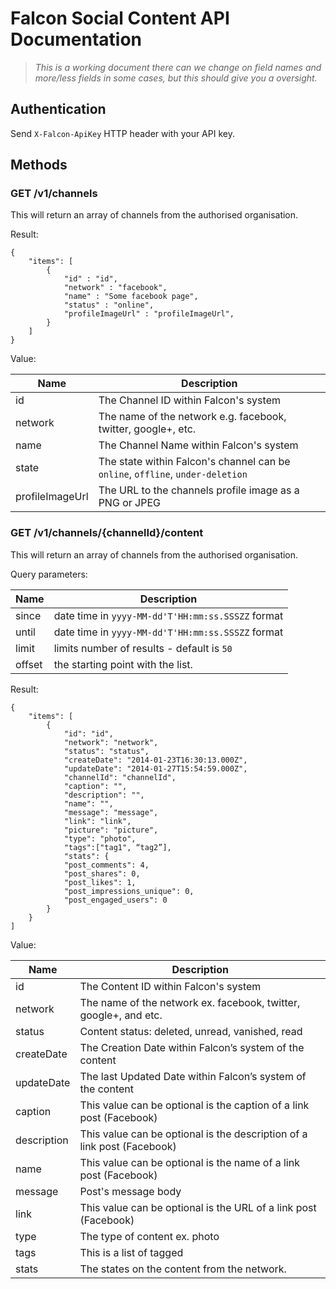 # Falcon Social Content API Documentation

> *This is a working document there can we change on field names and more/less fields in some cases, but this should give you a oversight.*

## Authentication

Send `X-Falcon-ApiKey` HTTP header with your API key.

## Methods

### GET /v1/channels

This will return an array of channels from the authorised organisation.

Result: 

	{
		"items": [
			{
				"id" : "id",
				"network" : "facebook",
				"name" : "Some facebook page",
				"status" : "online", 
				"profileImageUrl" : "profileImageUrl",
			}
		]
	}


Value: 

| Name            | Description |
|-----------------|-------------|
| id              | The Channel ID within Falcon's system |
| network         | The name of the network e.g. facebook, twitter, google+, etc. |
| name            | The Channel Name within Falcon's system |
| state           | The state within Falcon's channel can be `online`, `offline`, `under-deletion` |
| profileImageUrl | The URL to the channels profile image as a PNG or JPEG |


### GET /v1/channels/{channelId}/content

This will return an array of channels from the authorised organisation.

Query parameters:

| Name   | Description |
|--------|-------------|
| since  | date time in `yyyy-MM-dd'T'HH:mm:ss.SSSZZ` format |
| until  | date time in `yyyy-MM-dd'T'HH:mm:ss.SSSZZ` format |
| limit  | limits number of results - default is `50` |
| offset | the starting point with the list. |

Result: 

	{
		"items": [
			{
				"id": "id",
				"network": "network",
				"status": "status",
				"createDate": "2014-01-23T16:30:13.000Z",
				"updateDate": "2014-01-27T15:54:59.000Z",
				"channelId": "channelId",
				"caption": "",
				"description": "",
				"name": "",
				"message": "message",
				"link": "link",
				"picture": "picture",
				"type": "photo",
				"tags":["tag1", “tag2”],
				"stats": {
				"post_comments": 4,
				"post_shares": 0,
				"post_likes": 1,
				"post_impressions_unique": 0,
				"post_engaged_users": 0
			}
		}
	]

Value:

| Name        | Description |
|-------------|-------------|
| id          | The Content ID within Falcon's system |
| network     | The name of the network ex. facebook, twitter, google+, and etc. |
| status      | Content status: deleted, unread, vanished, read |
| createDate  | The Creation Date within Falcon’s system of the content |
| updateDate  | The last Updated Date within Falcon’s system of the content |
| caption     | This value can be optional is the caption of a link post  (Facebook) |
| description | This value can be optional is the description of a link post  (Facebook) |
| name        | This value can be optional is the name of a link post (Facebook) |
| message     | Post's message body |
| link        | This value can be optional is the URL of a link post (Facebook) |
| type        | The type of content ex. photo |
| tags        | This is a list of tagged |
| stats       | The states on the content from the network. |
